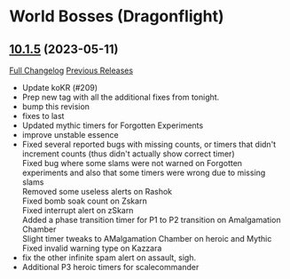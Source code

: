 # <DBM> World Bosses (Dragonflight)

## [10.1.5](https://github.com/DeadlyBossMods/DBM-Retail/tree/10.1.5) (2023-05-11)
[Full Changelog](https://github.com/DeadlyBossMods/DBM-Retail/compare/10.1.4...10.1.5) [Previous Releases](https://github.com/DeadlyBossMods/DBM-Retail/releases)

- Update koKR (#209)  
- Prep new tag with all the additional fixes from tonight.  
- bump this revision  
- fixes to last  
- Updated mythic timers for Forgotten Experiments  
- improve unstable essence  
- Fixed several reported bugs with missing counts, or timers that didn't increment counts (thus didn't actually show correct timer)  
    Fixed bug where some slams were not warned on Forgotten experiments and also that some timers were wrong due to missing slams  
    Removed some useless alerts on Rashok  
    Fixed bomb soak count on Zskarn  
    Fixed interrupt alert on zSkarn  
    Added a phase transition timer for P1 to P2 transition on Amalgamation Chamber  
    Slight timer tweaks to AMalgamation Chamber on heroic and Mythic  
    Fixed invalid warning type on Kazzara  
- fix the other infinite spam alert on assault, sigh.  
- Additional P3 heroic timers for scalecommander  
